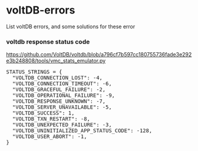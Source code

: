 # voltDB-errors
List voltDB errors, and some solutions for these error


### voltdb response status code
https://github.com/VoltDB/voltdb/blob/a796cf7b597cc180755736fade3e292e3b248808/tools/vmc_stats_emulator.py   

<pre>
STATUS_STRINGS = {
  "VOLTDB_CONNECTION_LOST": -4,
  "VOLTDB_CONNECTION_TIMEOUT": -6,
  "VOLTDB_GRACEFUL_FAILURE": -2,
  "VOLTDB_OPERATIONAL_FAILURE": -9,
  "VOLTDB_RESPONSE_UNKNOWN": -7,
  "VOLTDB_SERVER_UNAVAILABLE": -5,
  "VOLTDB_SUCCESS": 1,
  "VOLTDB_TXN_RESTART": -8,
  "VOLTDB_UNEXPECTED_FAILURE": -3,
  "VOLTDB_UNINITIALIZED_APP_STATUS_CODE": -128,
  "VOLTDB_USER_ABORT": -1,
}
</pre>
